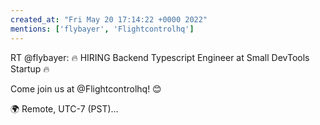 ```yaml
---
created_at: "Fri May 20 17:14:22 +0000 2022"
mentions: ['flybayer', 'Flightcontrolhq']
---
```


RT @flybayer: 🔥 HIRING Backend Typescript Engineer at Small DevTools Startup 🔥

Come join us at @Flightcontrolhq! 😊

🌍 Remote, UTC-7 (PST)…